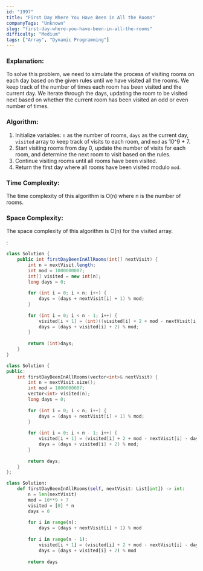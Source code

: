```yaml
---
id: "1997"
title: "First Day Where You Have Been in All the Rooms"
companyTags: "Unknown"
slug: "first-day-where-you-have-been-in-all-the-rooms"
difficulty: "Medium"
tags: ["Array", "Dynamic Programming"]
---
```


### Explanation:
To solve this problem, we need to simulate the process of visiting rooms on each day based on the given rules until we have visited all the rooms. We keep track of the number of times each room has been visited and the current day. We iterate through the days, updating the room to be visited next based on whether the current room has been visited an odd or even number of times.

### Algorithm:
1. Initialize variables: `n` as the number of rooms, `days` as the current day, `visited` array to keep track of visits to each room, and `mod` as 10^9 + 7.
2. Start visiting rooms from day 0, update the number of visits for each room, and determine the next room to visit based on the rules.
3. Continue visiting rooms until all rooms have been visited.
4. Return the first day where all rooms have been visited modulo `mod`.

### Time Complexity:
The time complexity of this algorithm is O(n) where n is the number of rooms.

### Space Complexity:
The space complexity of this algorithm is O(n) for the visited array.

:

```java
class Solution {
    public int firstDayBeenInAllRooms(int[] nextVisit) {
        int n = nextVisit.length;
        int mod = 1000000007;
        int[] visited = new int[n];
        long days = 0;
        
        for (int i = 0; i < n; i++) {
            days = (days + nextVisit[i] + 1) % mod;
        }
        
        for (int i = 0; i < n - 1; i++) {
            visited[i + 1] = (int)((visited[i] + 2 + mod - nextVisit[i] - days + mod) % mod);
            days = (days + visited[i] + 2) % mod;
        }
        
        return (int)days;
    }
}
```

```cpp
class Solution {
public:
    int firstDayBeenInAllRooms(vector<int>& nextVisit) {
        int n = nextVisit.size();
        int mod = 1000000007;
        vector<int> visited(n);
        long days = 0;
        
        for (int i = 0; i < n; i++) {
            days = (days + nextVisit[i] + 1) % mod;
        }
        
        for (int i = 0; i < n - 1; i++) {
            visited[i + 1] = (visited[i] + 2 + mod - nextVisit[i] - days + mod) % mod;
            days = (days + visited[i] + 2) % mod;
        }
        
        return days;
    }
};
```

```python
class Solution:
    def firstDayBeenInAllRooms(self, nextVisit: List[int]) -> int:
        n = len(nextVisit)
        mod = 10**9 + 7
        visited = [0] * n
        days = 0
        
        for i in range(n):
            days = (days + nextVisit[i] + 1) % mod
        
        for i in range(n - 1):
            visited[i + 1] = (visited[i] + 2 + mod - nextVisit[i] - days + mod) % mod
            days = (days + visited[i] + 2) % mod
        
        return days
```
